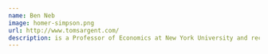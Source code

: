 ```yaml
---
name: Ben Neb
image: homer-simpson.png
url: http://www.tomsargent.com/
description: is a Professor of Economics at New York University and recipient of the Nobel Memorial Prize in Economics in 2011 for work in macroeconomics.
---
```

